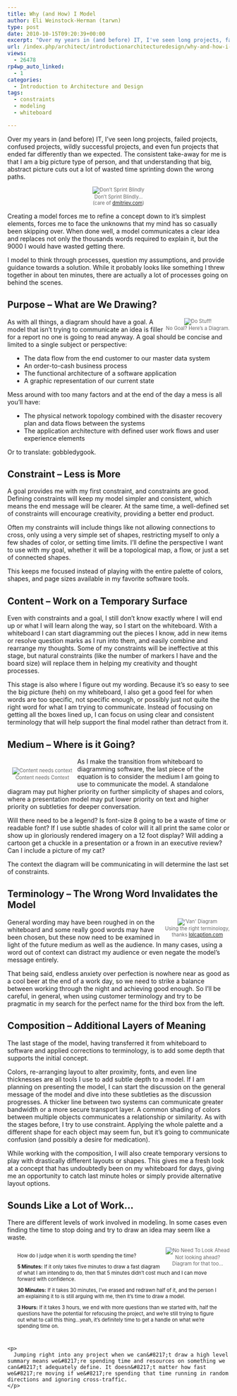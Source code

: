 ```yaml
---
title: Why (and How) I Model
author: Eli Weinstock-Herman (tarwn)
type: post
date: 2010-10-15T09:20:39+00:00
excerpt: "Over my years in (and before) IT, I've seen long projects, failed projects, confused projects, wildly successful projects, and even fun projects that ended far differently than we expected. The consistent take-away for me is that I am a big picture type of person, and that understanding that big, abstract picture cuts out a lot of wasted time sprinting down the wrong paths."
url: /index.php/architect/introductionarchitecturedesign/why-and-how-i-model/
views:
  - 26478
rp4wp_auto_linked:
  - 1
categories:
  - Introduction to Architecture and Design
tags:
  - constraints
  - modeling
  - whiteboard

---
```

Over my years in (and before) IT, I&#8217;ve seen long projects, failed projects, confused projects, wildly successful projects, and even fun projects that ended far differently than we expected. The consistent take-away for me is that I am a big picture type of person, and that understanding that big, abstract picture cuts out a lot of wasted time sprinting down the wrong paths.

<div style="font-size: .8em; color: #666666; text-align: center;">
  <img src="http://tiernok.com/LTDBlog/modeling/sprint.jpg" alt="Don't Sprint Blindly" /><br /> Don&#8217;t Sprint Blindly&#8230;<br />(care of <a href="http://www.dmitriev.com/blog/2009-04-14/wrong-sprint-burndown/">dmitriev.com</a>)
</div>

Creating a model forces me to refine a concept down to it&#8217;s simplest elements, forces me to face the unknowns that my mind has so casually been skipping over. When done well, a model communicates a clear idea and replaces not only the thousands words required to explain it, but the 9000 I would have wasted getting there.

I model to think through processes, question my assumptions, and provide guidance towards a solution. While it probably looks like something I threw together in about ten minutes, there are actually a lot of processes going on behind the scenes.

## Purpose &#8211; What are We Drawing?

<div style="float: right; font-size: .8em; color: #666666; text-align: center;">
  <img src="http://tiernok.com/LTDBlog/modeling/dostuff.jpg" title="Do Stuff!" /><br /> No Goal? Here&#8217;s a Diagram.
</div>

As with all things, a diagram should have a goal. A model that isn&#8217;t trying to communicate an idea is filler for a report no one is going to read anyway. A goal should be concise and limited to a single subject or perspective:

<ul style="margin-left: 1em;">
  <li>
    The data flow from the end customer to our master data system
  </li>
  <li>
    An order-to-cash business process
  </li>
  <li>
    The functional architecture of a software application
  </li>
  <li>
    A graphic representation of our current state
  </li>
</ul>

Mess around with too many factors and at the end of the day a mess is all you&#8217;ll have:

<ul style="margin-left: 1em;">
  <li>
    The physical network topology combined with the disaster recovery plan and data flows between the systems
  </li>
  <li>
    The application architecture with defined user work flows and user experience elements
  </li>
</ul>

Or to translate: gobbledygook.

## Constraint &#8211; Less is More

A goal provides me with my first constraint, and constraints are good. Defining constraints will keep my model simpler and consistent, which means the end message will be clearer. At the same time, a well-defined set of constraints will encourage creativity, providing a better end product.

Often my constraints will include things like not allowing connections to cross, only using a very simple set of shapes, restricting myself to only a few shades of color, or setting time limits. I&#8217;ll define the perspective I want to use with my goal, whether it will be a topological map, a flow, or just a set of connected shapes. 

This keeps me focused instead of playing with the entire palette of colors, shapes, and page sizes available in my favorite software tools.

## Content &#8211; Work on a Temporary Surface

Even with constraints and a goal, I still don&#8217;t know exactly where I will end up or what I will learn along the way, so I start on the whiteboard. With a whiteboard I can start diagramming out the pieces I know, add in new items or resolve question marks as I run into them, and easily combine and rearrange my thoughts. Some of my constraints will be ineffective at this stage, but natural constraints (like the number of markers I have and the board size) will replace them in helping my creativity and thought processes.

This stage is also where I figure out my wording. Because it&#8217;s so easy to see the big picture (heh) on my whiteboard, I also get a good feel for when words are too specific, not specific enough, or possibly just not quite the right word for what I am trying to communicate. Instead of focusing on getting all the boxes lined up, I can focus on using clear and consistent terminology that will help support the final model rather than detract from it.

## Medium &#8211; Where is it Going?

<div style="float: left; font-size: .8em; color: #666666; text-align: center; margin: 2em 1em 1em 1em">
  <img src="http://tiernok.com/trent/2004_11_05_04_sm.jpg" title="Content needs context" /><br /> Content needs Context
</div>

As I make the transition from whiteboard to diagramming software, the last piece of the equation is to consider the medium I am going to use to communicate the model. A standalone diagram may put higher priority on further simplicity of shapes and colors, where a presentation model may put lower priority on text and higher priority on subtleties for deeper conversation. 

Will there need to be a legend? Is font-size 8 going to be a waste of time or readable font? If I use subtle shades of color will it all print the same color or show up in gloriously rendered imagery on a 12 foot display? Will adding a cartoon get a chuckle in a presentation or a frown in an executive review? Can I include a picture of my cat?

The context the diagram will be communicating in will determine the last set of constraints.

## Terminology &#8211; The Wrong Word Invalidates the Model

<div style="float: right; font-size: .8em; color: #666666; text-align: center;">
  <img src="http://tiernok.com/LTDBlog/modeling/van-venn-diagram.jpg" title="'Van' Diagram" /><br /> Using the right terminology, <br />thanks <a href="http://www.lolcaption.com/random-funny/what-is-a-van-diagram-you-ask-well-let-me-show-you/">lolcaption.com</a>
</div>

General wording may have been roughed in on the whiteboard and some really good words may have been chosen, but these now need to be examined in light of the future medium as well as the audience. In many cases, using a word out of context can distract my audience or even negate the model&#8217;s message entirely.

That being said, endless anxiety over perfection is nowhere near as good as a cool beer at the end of a work day, so we need to strike a balance between working through the night and achieving good enough. So I&#8217;ll be careful, in general, when using customer terminology and try to be pragmatic in my search for the perfect name for the third box from the left.

## Composition &#8211; Additional Layers of Meaning

The last stage of the model, having transferred it from whiteboard to software and applied corrections to terminology, is to add some depth that supports the initial concept. 

Colors, re-arranging layout to alter proximity, fonts, and even line thicknesses are all tools I use to add subtle depth to a model. If I am planning on presenting the model, I can start the discussion on the general message of the model and dive into these subtleties as the discussion progresses. A thicker line between two systems can communicate greater bandwidth or a more secure transport layer. A common shading of colors between multiple objects communicates a relationship or similarity. As with the stages before, I try to use constraint. Applying the whole palette and a different shape for each object may seem fun, but it&#8217;s going to communicate confusion (and possibly a desire for medication).

While working with the composition, I will also create temporary versions to play with drastically different layouts or shapes. This gives me a fresh look at a concept that has undoubtedly been on my whiteboard for days, giving me an opportunity to catch last minute holes or simply provide alternative layout options.

## Sounds Like a Lot of Work&#8230;

There are different levels of work involved in modeling. In some cases even finding the time to stop doing and try to draw an idea may seem like a waste. 

<div style="float: right; font-size: .8em; color: #666666; text-align: center;">
  <img src="http://tiernok.com/LTDBlog/modeling/lookbothways.jpg" title="No Need To Look Ahead" /><br /> Not looking ahead?<br />Diagram for that too&#8230;
</div>

<div style="font-size: .8em; margin: 1em;  padding: 1em;">
  How do I judge when it is worth spending the time?</p> 
  
  <p>
    <strong>5 Minutes:</strong> If it only takes five minutes to draw a fast diagram of what I am intending to do, then that 5 minutes didn&#8217;t cost much and I can move forward with confidence.
  </p>
  
  <p>
    <strong>30 Minutes:</strong> If it takes 30 minutes, I&#8217;ve erased and redrawn half of it, and the person I am explaining it to is still arguing with me, then it&#8217;s time to draw a model.
  </p>
  
  <p>
    <strong>3 Hours:</strong> If it takes 3 hours, we end with more questions than we started with, half the questions have the potential for refocusing the project, and we&#8217;re still trying to figure out what to call this thing&#8230;yeah, it&#8217;s definitely time to get a handle on what we&#8217;re spending time on. </div> 
    
    <p>
      Jumping right into any project when we can&#8217;t draw a high level summary means we&#8217;re spending time and resources on something we can&#8217;t adequately define. It doesn&#8217;t matter how fast we&#8217;re moving if we&#8217;re spending that time running in random directions and ignoring cross-traffic.
    </p>